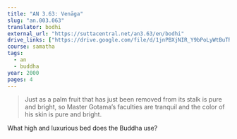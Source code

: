 ```yaml
---
title: "AN 3.63: Venāga"
slug: "an.003.063"
translator: bodhi
external_url: "https://suttacentral.net/an3.63/en/bodhi"
drive_links: ["https://drive.google.com/file/d/1jnPBXjNIR_Y9bPoLyWtBuTRwvj5yR3nH/view?usp=drivesdk"]
course: samatha
tags:
  - an
  - buddha
year: 2000
pages: 4
---
```


> Just as a palm fruit that has just been removed from its stalk is pure and bright, so Master Gotama’s faculties are tranquil and the color of his skin is pure and bright.

What high and luxurious bed does the Buddha use?

